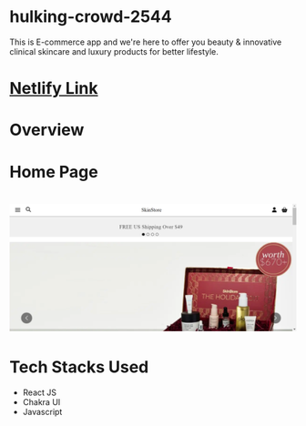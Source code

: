 # hulking-crowd-2544
This is E-commerce app and we're here to offer you beauty &amp; innovative clinical skincare and luxury products for better lifestyle.
# [Netlify Link](https://skinsotre-clone-by-sattan.netlify.app/)
# Overview

<h1>Home Page<h1/>
<img src="./Project_Images/Home_Page.png" alt="Home_Page2" >

# Tech Stacks Used
- React JS
- Chakra UI
- Javascript

